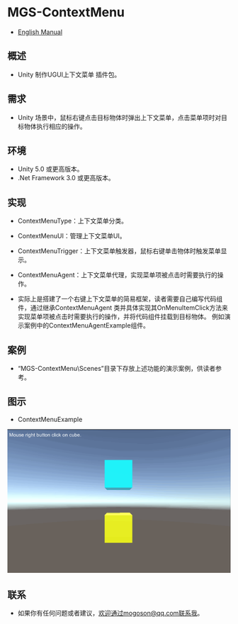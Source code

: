﻿# MGS-ContextMenu
- [English Manual](./README.md)

## 概述
- Unity 制作UGUI上下文菜单 插件包。

## 需求
- Unity 场景中，鼠标右键点击目标物体时弹出上下文菜单，点击菜单项时对目标物体执行相应的操作。

## 环境
- Unity 5.0 或更高版本。
- .Net Framework 3.0 或更高版本。

## 实现
- ContextMenuType：上下文菜单分类。
- ContextMenuUI：管理上下文菜单UI。
- ContextMenuTrigger：上下文菜单触发器，鼠标右键单击物体时触发菜单显示。
- ContextMenuAgent：上下文菜单代理，实现菜单项被点击时需要执行的操作。

- 实际上是搭建了一个右键上下文菜单的简易框架，读者需要自己编写代码组件，通过继承ContextMenuAgent
类并具体实现其OnMenuItemClick方法来实现菜单项被点击时需要执行的操作，并将代码组件挂载到目标物体。
例如演示案例中的ContextMenuAgentExample组件。

## 案例
- “MGS-ContextMenu\Scenes”目录下存放上述功能的演示案例，供读者参考。

## 图示
- ContextMenuExample

![ContextMenuExample](./Attachments/ContextMenuExample.gif)

## 联系
- 如果你有任何问题或者建议，欢迎通过mogoson@qq.com联系我。